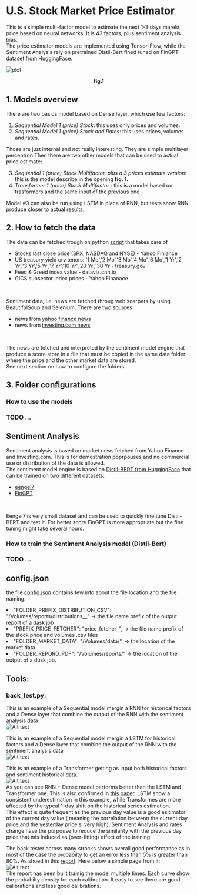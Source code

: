 #  U.S. Stock Market Price Estimator

This is a simple multi-factor model to estimate the next 1-3 days marekt price based on neural networks.
It is 43 factors, plus sentiment analysis bias. <br>
The price estimator models are implemented using Tensor-Flow, while the Sentiment Analysis rely on 
pretrained Distil-Bert fined tuned on FinGPT dataset from HuggingFace.<br>


![plot](./imgs/arch_d.png?raw=true)
<p style="text-align: center;"><b>fig.1</b></p>


## 1. Models overview

There are two basics model based on Dense layer, which use few factors:
1.  <i>Sequential Model 1 (price) Stock</i>: this uses only prices and volumes.
2.  <i>Sequential Model 1 (price) Stock and Rates</i>: this uses prices, volumes and rates.

Those are just internal and not really interesting. They are simple multilayer perceptron 
Then there are two other models that can be used to actual price estimate: 

3. <i>Sequential 1 (price) Stock Multifactor, plus a 3 prices estimate version</i>: this is the model describe in the opening <b>fig. 1.</b>
4. <i>Transformer 1 (price) Stock Multifactor </i>: this is a model based on trasformers and the same input of the previous one

Model #3 can also be run using LSTM in place of RNN, but tests show RNN produce closer to actual results. 


## 2. How to fetch the data 

The data can be fetched trough on python [script](./market_price_fetcher/data_fetcher.py) that takes care of 
- Stocks last close price (SPX, NASDAQ and NYSE)  - Yahoo  Finiance
- US treasury yield crv tenors: '1 Mo','2 Mo','3 Mo','4 Mo','6 Mo','1 Yr','2 Yr','3 Yr','5 Yr','7 Yr','10 Yr','20 Yr','30 Yr  - treasury.gov
- Feed & Greed index value - dataviz.cnn.io
- GICS subsector index prices - Yahoo Finanace
 <br>

Sentiment data, i.e. news are fetched throug web scarpers by using BeautifulSoup and Selenium. There are two sources 
 - news from [yahoo finance news](./scrapers/yahoof_scraper.py)
 - news from [investing.com news](./scrapers/investing_dot_com.py)
 <br>

 The news are fetched and interpreted by the sentiment model engine that produce a score store in a file that must be copied in the 
 same data folder where the price and the other market data are stored.
 <br>See next section on how to configure the folders.<br>
 


## 3. Folder configurations


### How to use the models
### TODO ...



## Sentiment Analysis
Sentiment analysis is based on market news fetched from Yahoo Finance and Investing.com. This is for demostration poprpouses and 
no commercial use or distribution of the data is allowed.
<br>
The sentiment model engine is based on [Distil-BERT from HuggingFace](https://huggingface.co/docs/transformers/model_doc/distilbert) that can be trained on 
 two different datasets: 
- [eengel7](https://huggingface.co/datasets/eengel7/sentiment_analysis_training)
- [FinGPT](https://huggingface.co/FinGPT/fingpt-forecaster_dow30_llama2-7b_lora)
<br>

Eengel7 is very small dataset and can be used to quickly fine tune Distil-BERT and test it. For better score FinGPT is more appropriate but the fine tuning might take several hours.
<br> 

### How to train the Sentiment Analysis model (Distil-Bert)
### TODO ...



## config.json
the file [config.json](./config.json) contains few info about the file location and the file naming: 
    <li>"FOLDER_PREFIX_DISTRIBUTION_CSV": "/Volumes/reports/distributions__" -> the file name prefix of the output report of a dask job
    <li>"PREFIX_PRICE_FETCHER": "price_fetcher_",  -> the file name prefix of the stock price and volumes .csv files 
    <li>"FOLDER_MARKET_DATA": "/Volumes/data/",  -> the location of the market data
    <li>"FOLDER_REPORD_PDF": "/Volumes/reports/" -> the location of the output of a dusk job. 



## Tools: 
### back_test.py: 
This is an example of a Sequential model mergin a RNN for historical factors and a Dense layer that combine the output of the RNN with the sentiment analysis data<br>
![Alt text](./imgs/back_test.png?width=250&height=150)

This is an example of a Sequential model mergin a LSTM for historical factors and a Dense layer that combine the output of the RNN with the sentiment analysis data<br>
![Alt text](./imgs/back_test_lstm.png?width=250&height=150)

This is an example of a Transformer getting as input both historical factors and sentiment historical data.<br>
![Alt text](./imgs/back_test_t.png?width=250&height=150)
<br>
As you can see RNN + Dense model performs better than the LSTM and Transformer one. This is also confirmed in [this paper](./docs/1.pdf). 
LSTM show a consistent underestimation in this example, while Transformes are more affected by the typcal 1-day shift on the historical series estimation.<br> 
This effect is quite frequent as the previous day value is a good esitimator of the current day value ( meaning the correlation betwenn the current day price and 
the yesterday price si very high).
Sentiment Analysis and rates change have the purpouse to reduce the similarity with the previous day price that mis induced as (over-fitting) effect of the training. 

The back tester across many strocks shows overall good performance as in most of the case the probabilty to get an error less than 5% is greater than 80%.
As shoed in this [report](./docs/back_tester_batch.pdf). Here below a simple page from it: <br>
![Alt text](./imgs/back_test_mult.png?width=250&height=150)
<br>
The report has been built trainig the model multiple times. Each curve show the probabilty density for each calibration.  It easy to see there are good calibrations and less good calibrations. 


